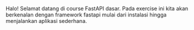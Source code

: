 Halo! Selamat datang di course FastAPI dasar. Pada exercise ini kita akan berkenalan dengan framework fastapi mulai dari instalasi hingga menjalankan aplikasi sederhana.
